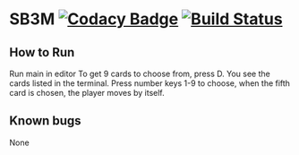 # SB3M [![Codacy Badge](https://app.codacy.com/project/badge/Grade/18f327b2374540bdb5586b06a289b864)](https://www.codacy.com/gh/micahweggersen/SB3M/dashboard?utm_source=github.com&amp;utm_medium=referral&amp;utm_content=micahweggersen/SB3M&amp;utm_campaign=Badge_Grade) [![Build Status](https://travis-ci.com/micahweggersen/SB3M.svg?branch=main)](https://travis-ci.com/micahweggersen/SB3M)
## How to Run
  Run main in editor
    To get 9 cards to choose from, press D. You see the cards listed in the terminal. Press
    number keys 1-9 to choose, when the fifth card is chosen, the player moves by itself. 
    
## Known bugs
None
